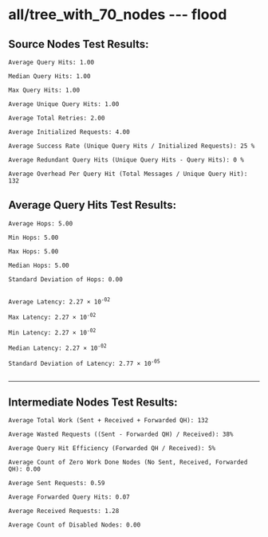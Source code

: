 # all/tree_with_70_nodes --- flood
## Source Nodes Test Results:
	Average Query Hits: 1.00

	Median Query Hits: 1.00

	Max Query Hits: 1.00

	Average Unique Query Hits: 1.00

	Average Total Retries: 2.00

	Average Initialized Requests: 4.00

	Average Success Rate (Unique Query Hits / Initialized Requests): 25 %

	Average Redundant Query Hits (Unique Query Hits - Query Hits): 0 %

	Average Overhead Per Query Hit (Total Messages / Unique Query Hit): 132



## Average Query Hits Test Results:
<pre><code>Average Hops: 5.00

Min Hops: 5.00

Max Hops: 5.00

Median Hops: 5.00

Standard Deviation of Hops: 0.00


Average Latency: 2.27 × 10<sup>-02</sup>

Max Latency: 2.27 × 10<sup>-02</sup>

Min Latency: 2.27 × 10<sup>-02</sup>

Median Latency: 2.27 × 10<sup>-02</sup>

Standard Deviation of Latency: 2.77 × 10<sup>-05</sup>

</code></pre>

---------------------------------------------
## Intermediate Nodes Test Results:

	Average Total Work (Sent + Received + Forwarded QH): 132

	Average Wasted Requests ((Sent - Forwarded QH) / Received): 38%

	Average Query Hit Efficiency (Forwarded QH / Received): 5%

	Average Count of Zero Work Done Nodes (No Sent, Received, Forwarded QH): 0.00

	Average Sent Requests: 0.59

	Average Forwarded Query Hits: 0.07

	Average Received Requests: 1.28

	Average Count of Disabled Nodes: 0.00

